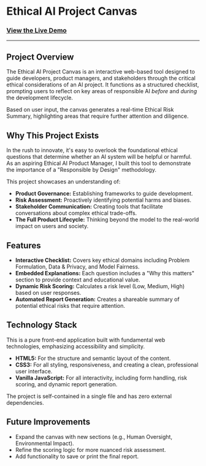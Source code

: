 # Ethical AI Project Canvas

### [View the Live Demo](https://github.com/codebytequill/ethical-AI-project-canvas)

---

## Project Overview

The Ethical AI Project Canvas is an interactive web-based tool designed to guide developers, product managers, and stakeholders through the critical ethical considerations of an AI project. It functions as a structured checklist, prompting users to reflect on key areas of responsible AI *before* and *during* the development lifecycle.

Based on user input, the canvas generates a real-time Ethical Risk Summary, highlighting areas that require further attention and diligence.

## Why This Project Exists

In the rush to innovate, it's easy to overlook the foundational ethical questions that determine whether an AI system will be helpful or harmful. As an aspiring Ethical AI Product Manager, I built this tool to demonstrate the importance of a "Responsible by Design" methodology.

This project showcases an understanding of:
* **Product Governance:** Establishing frameworks to guide development.
* **Risk Assessment:** Proactively identifying potential harms and biases.
* **Stakeholder Communication:** Creating tools that facilitate conversations about complex ethical trade-offs.
* **The Full Product Lifecycle:** Thinking beyond the model to the real-world impact on users and society.

## Features

* **Interactive Checklist:** Covers key ethical domains including Problem Formulation, Data & Privacy, and Model Fairness.
* **Embedded Explanations:** Each question includes a "Why this matters" section to provide context and educational value.
* **Dynamic Risk Scoring:** Calculates a risk level (Low, Medium, High) based on user responses.
* **Automated Report Generation:** Creates a shareable summary of potential ethical risks that require attention.

## Technology Stack

This is a pure front-end application built with fundamental web technologies, emphasizing accessibility and simplicity.
* **HTML5:** For the structure and semantic layout of the content.
* **CSS3:** For all styling, responsiveness, and creating a clean, professional user interface.
* **Vanilla JavaScript:** For all interactivity, including form handling, risk scoring, and dynamic report generation.

The project is self-contained in a single file and has zero external dependencies.

## Future Improvements

* Expand the canvas with new sections (e.g., Human Oversight, Environmental Impact).
* Refine the scoring logic for more nuanced risk assessment.
* Add functionality to save or print the final report.
